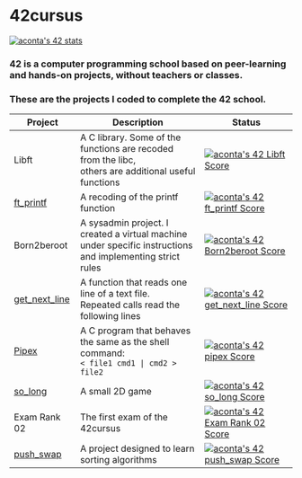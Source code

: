 # 42cursus

[![aconta's 42 stats](https://badge42.vercel.app/api/v2/clbqdjc5500060fksggjr3ti8/stats?cursusId=21&coalitionId=undefined)](https://github.com/JaeSeoKim/badge42)

### 42 is a computer programming school based on peer-learning and hands-on projects, without teachers or classes.<br>
### These are the projects I coded to complete the 42 school.

| Project  | Description  |  Status |
|----------|--------------|---------|
| Libft    | A C library. Some of the functions are recoded from the libc,<br>others are additional useful functions | [![aconta's 42 Libft Score](https://badge42.vercel.app/api/v2/clbqdjc5500060fksggjr3ti8/project/2817312)](https://github.com/JaeSeoKim/badge42) |
| [ft_printf](https://github.com/coale/ft_printf)  | A recoding of the printf function  |  [![aconta's 42 ft_printf Score](https://badge42.vercel.app/api/v2/clbqdjc5500060fksggjr3ti8/project/2843423)](https://github.com/JaeSeoKim/badge42)|
| Born2beroot  | A sysadmin project. I created a virtual machine<br>under specific instructions and implementing strict rules  | [![aconta's 42 Born2beroot Score](https://badge42.vercel.app/api/v2/clbqdjc5500060fksggjr3ti8/project/2852212)](https://github.com/JaeSeoKim/badge42) |
| [get_next_line](https://github.com/coale/get_next_line)  | A function that reads one line of a text file.<br> Repeated calls read the following lines | [![aconta's 42 get_next_line Score](https://badge42.vercel.app/api/v2/clbqdjc5500060fksggjr3ti8/project/2853285)](https://github.com/JaeSeoKim/badge42) |
| [Pipex](https://github.com/coale/pipex)|A C program that behaves the same as the shell command: <br>`< file1 cmd1 \| cmd2 > file2` |[![aconta's 42 pipex Score](https://badge42.vercel.app/api/v2/clbqdjc5500060fksggjr3ti8/project/2952706)](https://github.com/JaeSeoKim/badge42)|
| [so_long](https://github.com/coale/so_long)|A small 2D game |[![aconta's 42 so_long Score](https://badge42.vercel.app/api/v2/clbqdjc5500060fksggjr3ti8/project/3003705)](https://github.com/JaeSeoKim/badge42)|
|Exam Rank 02|The first exam of the 42cursus|[![aconta's 42 Exam Rank 02 Score](https://badge42.vercel.app/api/v2/clbqdjc5500060fksggjr3ti8/project/3036633)](https://github.com/JaeSeoKim/badge42)|
|[push_swap](https://github.com/coale/push_swap)|A project designed to learn sorting algorithms|[![aconta's 42 push_swap Score](https://badge42.vercel.app/api/v2/clbqdjc5500060fksggjr3ti8/project/3051590)](https://github.com/JaeSeoKim/badge42)|
